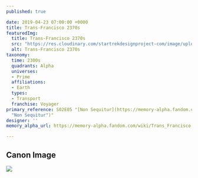 ```yaml
---
published: true

date: 2019-04-23 07:00:00 +0000
title: Trans-Francisco 2370s
featuredImg:
  title: Trans-Francisco 2370s
  src: "https://res.cloudinary.com/startrekdesignproject-com/image/upload/v1556057278/TransFrancisco2370s.png"
  alt: Trans-Francisco 2370s
taxonomy:
  time: 2300s
  quadrants: Alpha
  universes:
  - Prime
  affiliations:
  - Earth
  types:
  - Transport
  franchise: Voyager
primary_reference: S02E05 "[Non Sequitur](https://memory-alpha.fandom.com/wiki/Non_Sequitur
  "Non Sequitur")"
designer: ''
memory_alpha_url: https://memory-alpha.fandom.com/wiki/Trans_Francisco

---
```

## Canon Image

![](https://res.cloudinary.com/startrekdesignproject-com/image/upload/v1556057278/TransFrancisco2370s1.png)